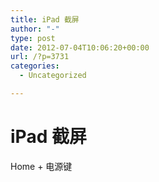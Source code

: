 ```yaml
---
title: iPad 截屏
author: "-"
type: post
date: 2012-07-04T10:06:20+00:00
url: /?p=3731
categories:
  - Uncategorized

---
```

# iPad 截屏
Home + 电源键